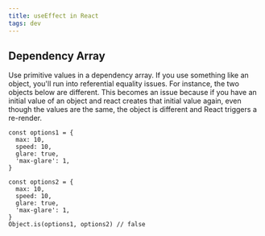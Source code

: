 ```yaml
---
title: useEffect in React
tags: dev
---
```



## Dependency Array
Use primitive values in a dependency array. If you use something like an object, you'll run into referential equality issues. For instance, the two objects below are different. This becomes an issue because if you have an initial value of an object and react creates that initial value again, even though the values are the same, the object is different and React triggers a re-render.

```tsx
const options1 = {
  max: 10,
  speed: 10,
  glare: true,
  'max-glare': 1,
}

const options2 = {
  max: 10,
  speed: 10,
  glare: true,
  'max-glare': 1,
}
Object.is(options1, options2) // false
```